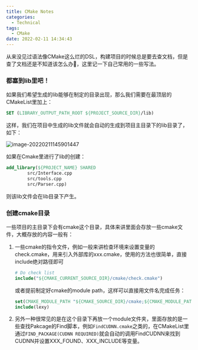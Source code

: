 ```yaml
---
title: CMake Notes
categories:
  - Technical
tags:
  - CMake
date: 2022-02-11 14:34:43
---
```


从来没见过语法像CMake这么烂的DSL，构建项目的时候总是要去查文档，但是查了文档还是不知道该怎么办💢，这里记一下自己常用的一些写法。

<!-- more -->

### 都塞到lib里吧！

如果我们希望生成的lib能够在制定的目录出现，那么我们需要在最顶层的CMakeList里加上：

```cmake
SET (LIBRARY_OUTPUT_PATH_ROOT ${PROJECT_SOURCE_DIR}/lib)
```

这样，我们在项目中生成的lib文件就会自动的生成到项目主目录下的lib目录了，如下：

![image-20220211145901447](https://leiblog-imgbed.oss-cn-beijing.aliyuncs.com/img/image-20220211145901447.png)

如果在Cmake里进行了lib的创建：

```cmake
add_library(${PROJECT_NAME} SHARED
        src/Interface.cpp
        src/tools.cpp
        src/Parser.cpp)
```

则该lib文件会在lib目录下产生。

### 创建cmake目录

一些项目的主目录下会有cmake这个目录，具体来讲里面会存放一些cmake文件，大概存放的内容一般有：

1. 一些cmake的指令文件，例如一般来讲检查环境来设置变量的check.cmake，用来引入外部库的xxx.cmake，使用的方法也很简单，直接include绝对路径即可

   ```cmake
   # Do check list
   include("${CMAKE_CURRENT_SOURCE_DIR}/cmake/check.cmake")
   ```

   或者提前制定好cmake的module path，这样可以直接用文件名完成任务：

   ```cmake
   set(CMAKE_MODULE_PATH "${CMAKE_SOURCE_DIR}/cmake;${CMAKE_MODULE_PATH}")
   include(lexy)
   ```

2. 另外一种很常见的是在这个目录下再放一个module文件夹，里面存放的是一些查找Pakcage的Find脚本，例如`FindCUDNN.cmake`之类的，在CMakeList里通过`FIND_PACKAGE(CUDNN REQUIRED)`就会自动的调用FindCUDNN来找到CUDNN并设置XXX_FOUND、XXX_INCLUDE等变量。

